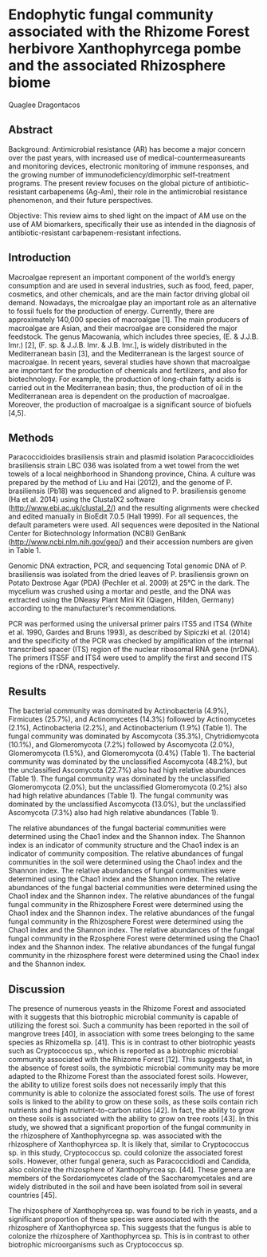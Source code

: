 # Endophytic fungal community associated with the Rhizome Forest herbivore Xanthophyrcega pombe and the associated Rhizosphere biome
Quaglee Dragontacos


## Abstract
Background: Antimicrobial resistance (AR) has become a major concern over the past years, with increased use of medical-countermeasureants and monitoring devices, electronic monitoring of immune responses, and the growing number of immunodeficiency/dimorphic self-treatment programs. The present review focuses on the global picture of antibiotic-resistant carbapenems (Ag-Am), their role in the antimicrobial resistance phenomenon, and their future perspectives.

Objective: This review aims to shed light on the impact of AM use on the use of AM biomarkers, specifically their use as intended in the diagnosis of antibiotic-resistant carbapenem-resistant infections.


## Introduction
Macroalgae represent an important component of the world’s energy consumption and are used in several industries, such as food, feed, paper, cosmetics, and other chemicals, and are the main factor driving global oil demand. Nowadays, the microalgae play an important role as an alternative to fossil fuels for the production of energy. Currently, there are approximately 140,000 species of macroalgae [1]. The main producers of macroalgae are Asian, and their macroalgae are considered the major feedstock. The genus Macowania, which includes three species, (E. & J.J.B. Imr.) [2], (F. sp. & J.J.B. Imr. & J.B. Imr.], is widely distributed in the Mediterranean basin [3], and the Mediterranean is the largest source of macroalgae. In recent years, several studies have shown that macroalgae are important for the production of chemicals and fertilizers, and also for biotechnology. For example, the production of long-chain fatty acids is carried out in the Mediterranean basin; thus, the production of oil in the Mediterranean area is dependent on the production of macroalgae. Moreover, the production of macroalgae is a significant source of biofuels [4,5].


## Methods
Paracoccidioides brasiliensis strain and plasmid isolation
Paracoccidioides brasiliensis strain LBC 036 was isolated from a wet towel from the wet towels of a local neighborhood in Shandong province, China. A culture was prepared by the method of Liu and Hai (2012), and the genome of P. brasiliensis (Pb18) was sequenced and aligned to P. brasiliensis genome (Ha et al. 2014) using the ClustalX2 software (http://www.ebi.ac.uk/clustal_2/) and the resulting alignments were checked and edited manually in BioEdit 7.0.5 (Hall 1999). For all sequences, the default parameters were used. All sequences were deposited in the National Center for Biotechnology Information (NCBI) GenBank (http://www.ncbi.nlm.nih.gov/geo/) and their accession numbers are given in Table 1.

Genomic DNA extraction, PCR, and sequencing
Total genomic DNA of P. brasiliensis was isolated from the dried leaves of P. brasiliensis grown on Potato Dextrose Agar (PDA) (Pechler et al. 2009) at 25°C in the dark. The mycelium was crushed using a mortar and pestle, and the DNA was extracted using the DNeasy Plant Mini Kit (Qiagen, Hilden, Germany) according to the manufacturer’s recommendations.

PCR was performed using the universal primer pairs ITS5 and ITS4 (White et al. 1990, Gardes and Bruns 1993), as described by Sipiczki et al. (2014) and the specificity of the PCR was checked by amplification of the internal transcribed spacer (ITS) region of the nuclear ribosomal RNA gene (nrDNA). The primers ITS5F and ITS4 were used to amplify the first and second ITS regions of the rDNA, respectively.


## Results
The bacterial community was dominated by Actinobacteria (4.9%), Firmicutes (25.7%), and Actinomycetes (14.3%) followed by Actinomycetes (2.1%), Actinobacteria (2.2%), and Actinobacterium (1.9%) (Table 1). The fungal community was dominated by Ascomycota (35.3%), Chytridiomycota (10.1%), and Glomeromycota (7.2%) followed by Ascomycota (2.0%), Glomeromycota (1.5%), and Glomeromycota (0.4%) (Table 1). The bacterial community was dominated by the unclassified Ascomycota (48.2%), but the unclassified Ascomycota (22.7%) also had high relative abundances (Table 1). The fungal community was dominated by the unclassified Glomeromycota (2.0%), but the unclassified Glomeromycota (0.2%) also had high relative abundances (Table 1). The fungal community was dominated by the unclassified Ascomycota (13.0%), but the unclassified Ascomycota (7.3%) also had high relative abundances (Table 1).

The relative abundances of the fungal bacterial communities were determined using the Chao1 index and the Shannon index. The Shannon index is an indicator of community structure and the Chao1 index is an indicator of community composition. The relative abundances of fungal communities in the soil were determined using the Chao1 index and the Shannon index. The relative abundances of fungal communities were determined using the Chao1 index and the Shannon index. The relative abundances of the fungal bacterial communities were determined using the Chao1 index and the Shannon index. The relative abundances of the fungal fungal community in the Rhizosphere Forest were determined using the Chao1 index and the Shannon index. The relative abundances of the fungal fungal community in the Rhizosphere Forest were determined using the Chao1 index and the Shannon index. The relative abundances of the fungal fungal community in the Rzosphere Forest were determined using the Chao1 index and the Shannon index. The relative abundances of the fungal fungal community in the rhizosphere forest were determined using the Chao1 index and the Shannon index.


## Discussion

The presence of numerous yeasts in the Rhizome Forest and associated with it suggests that this biotrophic microbial community is capable of utilizing the forest soi. Such a community has been reported in the soil of mangrove trees [40], in association with some trees belonging to the same species as Rhizomella sp. [41]. This is in contrast to other biotrophic yeasts such as Cryptococcus sp., which is reported as a biotrophic microbial community associated with the Rhizome Forest [12]. This suggests that, in the absence of forest soils, the symbiotic microbial community may be more adapted to the Rhizome Forest than the associated forest soils. However, the ability to utilize forest soils does not necessarily imply that this community is able to colonize the associated forest soils. The use of forest soils is linked to the ability to grow on these soils, as these soils contain rich nutrients and high nutrient-to-carbon ratios [42]. In fact, the ability to grow on these soils is associated with the ability to grow on tree roots [43]. In this study, we showed that a significant proportion of the fungal community in the rhizosphere of Xanthophyrcegna sp. was associated with the rhizosphere of Xanthophyrcea sp. It is likely that, similar to Cryptococcus sp. in this study, Cryptococcus sp. could colonize the associated forest soils. However, other fungal genera, such as Paracoccidiodi and Candida, also colonize the rhizosphere of Xanthophyrcea sp. [44]. These genera are members of the Sordariomycetes clade of the Saccharomycetales and are widely distributed in the soil and have been isolated from soil in several countries [45].

The rhizosphere of Xanthophyrcea sp. was found to be rich in yeasts, and a significant proportion of these species were associated with the rhizosphere of Xanthophyrcea sp. This suggests that the fungus is able to colonize the rhizosphere of Xanthophyrcea sp. This is in contrast to other biotrophic microorganisms such as Cryptococcus sp.
